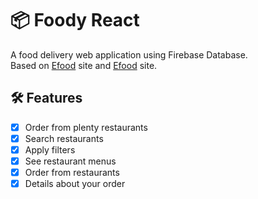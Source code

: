 # :package: Foody React

A food delivery web application using Firebase Database. <br />
Based on [Efood](https://www.e-food.gr/) site and [Efood](https://wolt.com/el/discovery) site.

##  :hammer_and_wrench: Features
- [x] Order from plenty restaurants <br />
- [x] Search restaurants <br />
- [x] Apply filters <br />
- [x] See restaurant menus <br />
- [x] Order from restaurants
- [x] Details about your order
